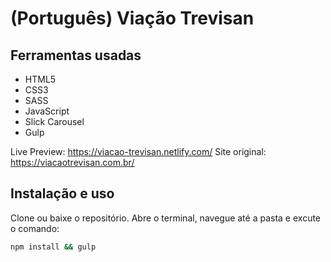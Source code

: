 # (Português) Viação Trevisan

## Ferramentas usadas

- HTML5
- CSS3
- SASS
- JavaScript
- Slick Carousel
- Gulp

Live Preview: https://viacao-trevisan.netlify.com/
Site original: https://viacaotrevisan.com.br/

## Instalação e uso

Clone ou baixe o repositório. Abre o terminal, navegue até a pasta e excute o comando:

```bash
npm install && gulp
```
